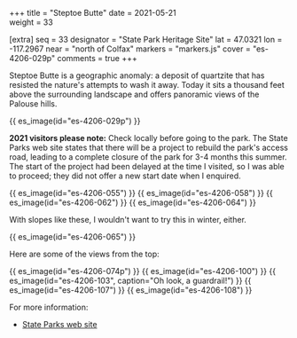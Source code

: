 +++
title = "Steptoe Butte"
date = 2021-05-21       
weight = 33

[extra]
seq = 33
designator = "State Park Heritage Site"
lat = 47.0321
lon = -117.2967
near = "north of Colfax"
markers = "markers.js"
cover = "es-4206-029p"
comments = true
+++

Steptoe Butte is a geographic anomaly: a deposit of quartzite that has resisted the nature's attempts to wash it away. Today it sits a thousand feet above the surrounding landscape and offers panoramic views of the Palouse hills.

<!-- more -->
{{ es_image(id="es-4206-029p") }}

**2021 visitors please note:** Check locally before going to the park. The State Parks web site states that there will be a project to rebuild the park's access road, leading to a complete closure of the park for 3-4 months this summer. The start of the project had been delayed at the time I visited, so I was able to proceed; they did not offer a new start date when I enquired.

{{ es_image(id="es-4206-055") }}
{{ es_image(id="es-4206-058") }}
{{ es_image(id="es-4206-062") }}
{{ es_image(id="es-4206-064") }}

With slopes like these, I wouldn't want to try this in winter, either.

{{ es_image(id="es-4206-065") }}

Here are some of the views from the top:

{{ es_image(id="es-4206-074p") }}
{{ es_image(id="es-4206-100") }}
{{ es_image(id="es-4206-103", caption="Oh look, a guardrail!") }}
{{ es_image(id="es-4206-107") }}
{{ es_image(id="es-4206-108") }}

For more information:

* [State Parks web site](https://parks.state.wa.us/592/Steptoe-Butte)
